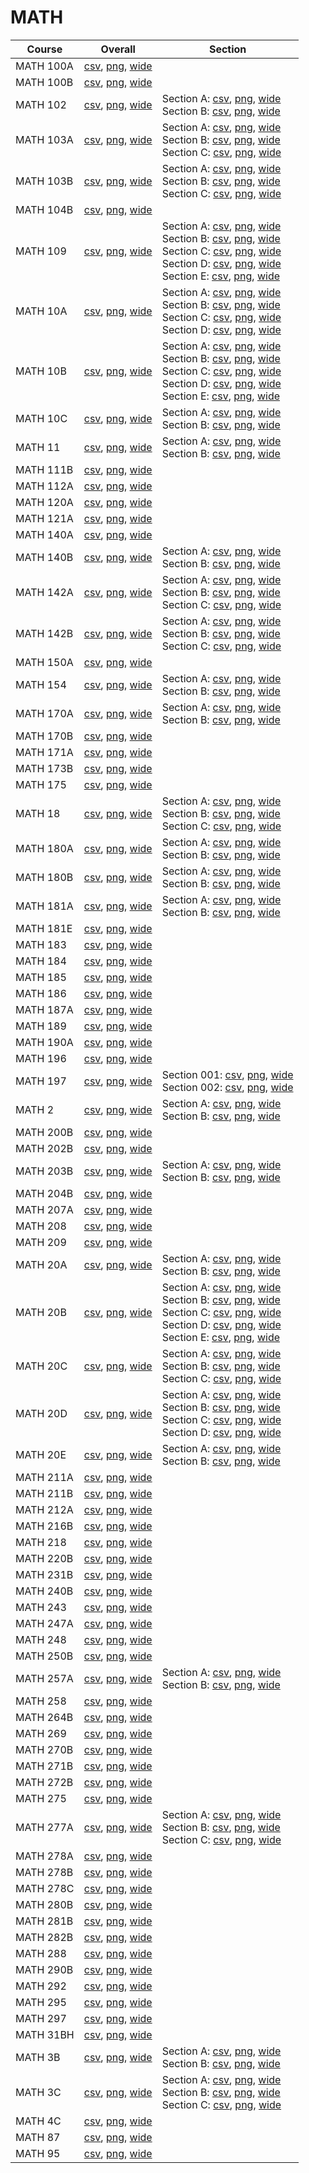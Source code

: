 # MATH

| Course | Overall | Section |
| ------ | ------- | ------- |
| MATH 100A | [csv](https://github.com/UCSD-Historical-Enrollment-Data/2025Winter/blob/main/overall/MATH%20100A.csv), [png](https://raw.githubusercontent.com/UCSD-Historical-Enrollment-Data/2025Winter/main/plot_overall/MATH%20100A.png), [wide](https://raw.githubusercontent.com/UCSD-Historical-Enrollment-Data/2025Winter/main/plot_overall_wide/MATH%20100A.png) |  |
| MATH 100B | [csv](https://github.com/UCSD-Historical-Enrollment-Data/2025Winter/blob/main/overall/MATH%20100B.csv), [png](https://raw.githubusercontent.com/UCSD-Historical-Enrollment-Data/2025Winter/main/plot_overall/MATH%20100B.png), [wide](https://raw.githubusercontent.com/UCSD-Historical-Enrollment-Data/2025Winter/main/plot_overall_wide/MATH%20100B.png) |  |
| MATH 102 | [csv](https://github.com/UCSD-Historical-Enrollment-Data/2025Winter/blob/main/overall/MATH%20102.csv), [png](https://raw.githubusercontent.com/UCSD-Historical-Enrollment-Data/2025Winter/main/plot_overall/MATH%20102.png), [wide](https://raw.githubusercontent.com/UCSD-Historical-Enrollment-Data/2025Winter/main/plot_overall_wide/MATH%20102.png) | Section A: [csv](https://github.com/UCSD-Historical-Enrollment-Data/2025Winter/blob/main/section/MATH%20102_A.csv), [png](https://raw.githubusercontent.com/UCSD-Historical-Enrollment-Data/2025Winter/main/plot_section/MATH%20102_A.png), [wide](https://raw.githubusercontent.com/UCSD-Historical-Enrollment-Data/2025Winter/main/plot_section_wide/MATH%20102_A.png)<br>Section B: [csv](https://github.com/UCSD-Historical-Enrollment-Data/2025Winter/blob/main/section/MATH%20102_B.csv), [png](https://raw.githubusercontent.com/UCSD-Historical-Enrollment-Data/2025Winter/main/plot_section/MATH%20102_B.png), [wide](https://raw.githubusercontent.com/UCSD-Historical-Enrollment-Data/2025Winter/main/plot_section_wide/MATH%20102_B.png) |
| MATH 103A | [csv](https://github.com/UCSD-Historical-Enrollment-Data/2025Winter/blob/main/overall/MATH%20103A.csv), [png](https://raw.githubusercontent.com/UCSD-Historical-Enrollment-Data/2025Winter/main/plot_overall/MATH%20103A.png), [wide](https://raw.githubusercontent.com/UCSD-Historical-Enrollment-Data/2025Winter/main/plot_overall_wide/MATH%20103A.png) | Section A: [csv](https://github.com/UCSD-Historical-Enrollment-Data/2025Winter/blob/main/section/MATH%20103A_A.csv), [png](https://raw.githubusercontent.com/UCSD-Historical-Enrollment-Data/2025Winter/main/plot_section/MATH%20103A_A.png), [wide](https://raw.githubusercontent.com/UCSD-Historical-Enrollment-Data/2025Winter/main/plot_section_wide/MATH%20103A_A.png)<br>Section B: [csv](https://github.com/UCSD-Historical-Enrollment-Data/2025Winter/blob/main/section/MATH%20103A_B.csv), [png](https://raw.githubusercontent.com/UCSD-Historical-Enrollment-Data/2025Winter/main/plot_section/MATH%20103A_B.png), [wide](https://raw.githubusercontent.com/UCSD-Historical-Enrollment-Data/2025Winter/main/plot_section_wide/MATH%20103A_B.png)<br>Section C: [csv](https://github.com/UCSD-Historical-Enrollment-Data/2025Winter/blob/main/section/MATH%20103A_C.csv), [png](https://raw.githubusercontent.com/UCSD-Historical-Enrollment-Data/2025Winter/main/plot_section/MATH%20103A_C.png), [wide](https://raw.githubusercontent.com/UCSD-Historical-Enrollment-Data/2025Winter/main/plot_section_wide/MATH%20103A_C.png) |
| MATH 103B | [csv](https://github.com/UCSD-Historical-Enrollment-Data/2025Winter/blob/main/overall/MATH%20103B.csv), [png](https://raw.githubusercontent.com/UCSD-Historical-Enrollment-Data/2025Winter/main/plot_overall/MATH%20103B.png), [wide](https://raw.githubusercontent.com/UCSD-Historical-Enrollment-Data/2025Winter/main/plot_overall_wide/MATH%20103B.png) | Section A: [csv](https://github.com/UCSD-Historical-Enrollment-Data/2025Winter/blob/main/section/MATH%20103B_A.csv), [png](https://raw.githubusercontent.com/UCSD-Historical-Enrollment-Data/2025Winter/main/plot_section/MATH%20103B_A.png), [wide](https://raw.githubusercontent.com/UCSD-Historical-Enrollment-Data/2025Winter/main/plot_section_wide/MATH%20103B_A.png)<br>Section B: [csv](https://github.com/UCSD-Historical-Enrollment-Data/2025Winter/blob/main/section/MATH%20103B_B.csv), [png](https://raw.githubusercontent.com/UCSD-Historical-Enrollment-Data/2025Winter/main/plot_section/MATH%20103B_B.png), [wide](https://raw.githubusercontent.com/UCSD-Historical-Enrollment-Data/2025Winter/main/plot_section_wide/MATH%20103B_B.png)<br>Section C: [csv](https://github.com/UCSD-Historical-Enrollment-Data/2025Winter/blob/main/section/MATH%20103B_C.csv), [png](https://raw.githubusercontent.com/UCSD-Historical-Enrollment-Data/2025Winter/main/plot_section/MATH%20103B_C.png), [wide](https://raw.githubusercontent.com/UCSD-Historical-Enrollment-Data/2025Winter/main/plot_section_wide/MATH%20103B_C.png) |
| MATH 104B | [csv](https://github.com/UCSD-Historical-Enrollment-Data/2025Winter/blob/main/overall/MATH%20104B.csv), [png](https://raw.githubusercontent.com/UCSD-Historical-Enrollment-Data/2025Winter/main/plot_overall/MATH%20104B.png), [wide](https://raw.githubusercontent.com/UCSD-Historical-Enrollment-Data/2025Winter/main/plot_overall_wide/MATH%20104B.png) |  |
| MATH 109 | [csv](https://github.com/UCSD-Historical-Enrollment-Data/2025Winter/blob/main/overall/MATH%20109.csv), [png](https://raw.githubusercontent.com/UCSD-Historical-Enrollment-Data/2025Winter/main/plot_overall/MATH%20109.png), [wide](https://raw.githubusercontent.com/UCSD-Historical-Enrollment-Data/2025Winter/main/plot_overall_wide/MATH%20109.png) | Section A: [csv](https://github.com/UCSD-Historical-Enrollment-Data/2025Winter/blob/main/section/MATH%20109_A.csv), [png](https://raw.githubusercontent.com/UCSD-Historical-Enrollment-Data/2025Winter/main/plot_section/MATH%20109_A.png), [wide](https://raw.githubusercontent.com/UCSD-Historical-Enrollment-Data/2025Winter/main/plot_section_wide/MATH%20109_A.png)<br>Section B: [csv](https://github.com/UCSD-Historical-Enrollment-Data/2025Winter/blob/main/section/MATH%20109_B.csv), [png](https://raw.githubusercontent.com/UCSD-Historical-Enrollment-Data/2025Winter/main/plot_section/MATH%20109_B.png), [wide](https://raw.githubusercontent.com/UCSD-Historical-Enrollment-Data/2025Winter/main/plot_section_wide/MATH%20109_B.png)<br>Section C: [csv](https://github.com/UCSD-Historical-Enrollment-Data/2025Winter/blob/main/section/MATH%20109_C.csv), [png](https://raw.githubusercontent.com/UCSD-Historical-Enrollment-Data/2025Winter/main/plot_section/MATH%20109_C.png), [wide](https://raw.githubusercontent.com/UCSD-Historical-Enrollment-Data/2025Winter/main/plot_section_wide/MATH%20109_C.png)<br>Section D: [csv](https://github.com/UCSD-Historical-Enrollment-Data/2025Winter/blob/main/section/MATH%20109_D.csv), [png](https://raw.githubusercontent.com/UCSD-Historical-Enrollment-Data/2025Winter/main/plot_section/MATH%20109_D.png), [wide](https://raw.githubusercontent.com/UCSD-Historical-Enrollment-Data/2025Winter/main/plot_section_wide/MATH%20109_D.png)<br>Section E: [csv](https://github.com/UCSD-Historical-Enrollment-Data/2025Winter/blob/main/section/MATH%20109_E.csv), [png](https://raw.githubusercontent.com/UCSD-Historical-Enrollment-Data/2025Winter/main/plot_section/MATH%20109_E.png), [wide](https://raw.githubusercontent.com/UCSD-Historical-Enrollment-Data/2025Winter/main/plot_section_wide/MATH%20109_E.png) |
| MATH 10A | [csv](https://github.com/UCSD-Historical-Enrollment-Data/2025Winter/blob/main/overall/MATH%2010A.csv), [png](https://raw.githubusercontent.com/UCSD-Historical-Enrollment-Data/2025Winter/main/plot_overall/MATH%2010A.png), [wide](https://raw.githubusercontent.com/UCSD-Historical-Enrollment-Data/2025Winter/main/plot_overall_wide/MATH%2010A.png) | Section A: [csv](https://github.com/UCSD-Historical-Enrollment-Data/2025Winter/blob/main/section/MATH%2010A_A.csv), [png](https://raw.githubusercontent.com/UCSD-Historical-Enrollment-Data/2025Winter/main/plot_section/MATH%2010A_A.png), [wide](https://raw.githubusercontent.com/UCSD-Historical-Enrollment-Data/2025Winter/main/plot_section_wide/MATH%2010A_A.png)<br>Section B: [csv](https://github.com/UCSD-Historical-Enrollment-Data/2025Winter/blob/main/section/MATH%2010A_B.csv), [png](https://raw.githubusercontent.com/UCSD-Historical-Enrollment-Data/2025Winter/main/plot_section/MATH%2010A_B.png), [wide](https://raw.githubusercontent.com/UCSD-Historical-Enrollment-Data/2025Winter/main/plot_section_wide/MATH%2010A_B.png)<br>Section C: [csv](https://github.com/UCSD-Historical-Enrollment-Data/2025Winter/blob/main/section/MATH%2010A_C.csv), [png](https://raw.githubusercontent.com/UCSD-Historical-Enrollment-Data/2025Winter/main/plot_section/MATH%2010A_C.png), [wide](https://raw.githubusercontent.com/UCSD-Historical-Enrollment-Data/2025Winter/main/plot_section_wide/MATH%2010A_C.png)<br>Section D: [csv](https://github.com/UCSD-Historical-Enrollment-Data/2025Winter/blob/main/section/MATH%2010A_D.csv), [png](https://raw.githubusercontent.com/UCSD-Historical-Enrollment-Data/2025Winter/main/plot_section/MATH%2010A_D.png), [wide](https://raw.githubusercontent.com/UCSD-Historical-Enrollment-Data/2025Winter/main/plot_section_wide/MATH%2010A_D.png) |
| MATH 10B | [csv](https://github.com/UCSD-Historical-Enrollment-Data/2025Winter/blob/main/overall/MATH%2010B.csv), [png](https://raw.githubusercontent.com/UCSD-Historical-Enrollment-Data/2025Winter/main/plot_overall/MATH%2010B.png), [wide](https://raw.githubusercontent.com/UCSD-Historical-Enrollment-Data/2025Winter/main/plot_overall_wide/MATH%2010B.png) | Section A: [csv](https://github.com/UCSD-Historical-Enrollment-Data/2025Winter/blob/main/section/MATH%2010B_A.csv), [png](https://raw.githubusercontent.com/UCSD-Historical-Enrollment-Data/2025Winter/main/plot_section/MATH%2010B_A.png), [wide](https://raw.githubusercontent.com/UCSD-Historical-Enrollment-Data/2025Winter/main/plot_section_wide/MATH%2010B_A.png)<br>Section B: [csv](https://github.com/UCSD-Historical-Enrollment-Data/2025Winter/blob/main/section/MATH%2010B_B.csv), [png](https://raw.githubusercontent.com/UCSD-Historical-Enrollment-Data/2025Winter/main/plot_section/MATH%2010B_B.png), [wide](https://raw.githubusercontent.com/UCSD-Historical-Enrollment-Data/2025Winter/main/plot_section_wide/MATH%2010B_B.png)<br>Section C: [csv](https://github.com/UCSD-Historical-Enrollment-Data/2025Winter/blob/main/section/MATH%2010B_C.csv), [png](https://raw.githubusercontent.com/UCSD-Historical-Enrollment-Data/2025Winter/main/plot_section/MATH%2010B_C.png), [wide](https://raw.githubusercontent.com/UCSD-Historical-Enrollment-Data/2025Winter/main/plot_section_wide/MATH%2010B_C.png)<br>Section D: [csv](https://github.com/UCSD-Historical-Enrollment-Data/2025Winter/blob/main/section/MATH%2010B_D.csv), [png](https://raw.githubusercontent.com/UCSD-Historical-Enrollment-Data/2025Winter/main/plot_section/MATH%2010B_D.png), [wide](https://raw.githubusercontent.com/UCSD-Historical-Enrollment-Data/2025Winter/main/plot_section_wide/MATH%2010B_D.png)<br>Section E: [csv](https://github.com/UCSD-Historical-Enrollment-Data/2025Winter/blob/main/section/MATH%2010B_E.csv), [png](https://raw.githubusercontent.com/UCSD-Historical-Enrollment-Data/2025Winter/main/plot_section/MATH%2010B_E.png), [wide](https://raw.githubusercontent.com/UCSD-Historical-Enrollment-Data/2025Winter/main/plot_section_wide/MATH%2010B_E.png) |
| MATH 10C | [csv](https://github.com/UCSD-Historical-Enrollment-Data/2025Winter/blob/main/overall/MATH%2010C.csv), [png](https://raw.githubusercontent.com/UCSD-Historical-Enrollment-Data/2025Winter/main/plot_overall/MATH%2010C.png), [wide](https://raw.githubusercontent.com/UCSD-Historical-Enrollment-Data/2025Winter/main/plot_overall_wide/MATH%2010C.png) | Section A: [csv](https://github.com/UCSD-Historical-Enrollment-Data/2025Winter/blob/main/section/MATH%2010C_A.csv), [png](https://raw.githubusercontent.com/UCSD-Historical-Enrollment-Data/2025Winter/main/plot_section/MATH%2010C_A.png), [wide](https://raw.githubusercontent.com/UCSD-Historical-Enrollment-Data/2025Winter/main/plot_section_wide/MATH%2010C_A.png)<br>Section B: [csv](https://github.com/UCSD-Historical-Enrollment-Data/2025Winter/blob/main/section/MATH%2010C_B.csv), [png](https://raw.githubusercontent.com/UCSD-Historical-Enrollment-Data/2025Winter/main/plot_section/MATH%2010C_B.png), [wide](https://raw.githubusercontent.com/UCSD-Historical-Enrollment-Data/2025Winter/main/plot_section_wide/MATH%2010C_B.png) |
| MATH 11 | [csv](https://github.com/UCSD-Historical-Enrollment-Data/2025Winter/blob/main/overall/MATH%2011.csv), [png](https://raw.githubusercontent.com/UCSD-Historical-Enrollment-Data/2025Winter/main/plot_overall/MATH%2011.png), [wide](https://raw.githubusercontent.com/UCSD-Historical-Enrollment-Data/2025Winter/main/plot_overall_wide/MATH%2011.png) | Section A: [csv](https://github.com/UCSD-Historical-Enrollment-Data/2025Winter/blob/main/section/MATH%2011_A.csv), [png](https://raw.githubusercontent.com/UCSD-Historical-Enrollment-Data/2025Winter/main/plot_section/MATH%2011_A.png), [wide](https://raw.githubusercontent.com/UCSD-Historical-Enrollment-Data/2025Winter/main/plot_section_wide/MATH%2011_A.png)<br>Section B: [csv](https://github.com/UCSD-Historical-Enrollment-Data/2025Winter/blob/main/section/MATH%2011_B.csv), [png](https://raw.githubusercontent.com/UCSD-Historical-Enrollment-Data/2025Winter/main/plot_section/MATH%2011_B.png), [wide](https://raw.githubusercontent.com/UCSD-Historical-Enrollment-Data/2025Winter/main/plot_section_wide/MATH%2011_B.png) |
| MATH 111B | [csv](https://github.com/UCSD-Historical-Enrollment-Data/2025Winter/blob/main/overall/MATH%20111B.csv), [png](https://raw.githubusercontent.com/UCSD-Historical-Enrollment-Data/2025Winter/main/plot_overall/MATH%20111B.png), [wide](https://raw.githubusercontent.com/UCSD-Historical-Enrollment-Data/2025Winter/main/plot_overall_wide/MATH%20111B.png) |  |
| MATH 112A | [csv](https://github.com/UCSD-Historical-Enrollment-Data/2025Winter/blob/main/overall/MATH%20112A.csv), [png](https://raw.githubusercontent.com/UCSD-Historical-Enrollment-Data/2025Winter/main/plot_overall/MATH%20112A.png), [wide](https://raw.githubusercontent.com/UCSD-Historical-Enrollment-Data/2025Winter/main/plot_overall_wide/MATH%20112A.png) |  |
| MATH 120A | [csv](https://github.com/UCSD-Historical-Enrollment-Data/2025Winter/blob/main/overall/MATH%20120A.csv), [png](https://raw.githubusercontent.com/UCSD-Historical-Enrollment-Data/2025Winter/main/plot_overall/MATH%20120A.png), [wide](https://raw.githubusercontent.com/UCSD-Historical-Enrollment-Data/2025Winter/main/plot_overall_wide/MATH%20120A.png) |  |
| MATH 121A | [csv](https://github.com/UCSD-Historical-Enrollment-Data/2025Winter/blob/main/overall/MATH%20121A.csv), [png](https://raw.githubusercontent.com/UCSD-Historical-Enrollment-Data/2025Winter/main/plot_overall/MATH%20121A.png), [wide](https://raw.githubusercontent.com/UCSD-Historical-Enrollment-Data/2025Winter/main/plot_overall_wide/MATH%20121A.png) |  |
| MATH 140A | [csv](https://github.com/UCSD-Historical-Enrollment-Data/2025Winter/blob/main/overall/MATH%20140A.csv), [png](https://raw.githubusercontent.com/UCSD-Historical-Enrollment-Data/2025Winter/main/plot_overall/MATH%20140A.png), [wide](https://raw.githubusercontent.com/UCSD-Historical-Enrollment-Data/2025Winter/main/plot_overall_wide/MATH%20140A.png) |  |
| MATH 140B | [csv](https://github.com/UCSD-Historical-Enrollment-Data/2025Winter/blob/main/overall/MATH%20140B.csv), [png](https://raw.githubusercontent.com/UCSD-Historical-Enrollment-Data/2025Winter/main/plot_overall/MATH%20140B.png), [wide](https://raw.githubusercontent.com/UCSD-Historical-Enrollment-Data/2025Winter/main/plot_overall_wide/MATH%20140B.png) | Section A: [csv](https://github.com/UCSD-Historical-Enrollment-Data/2025Winter/blob/main/section/MATH%20140B_A.csv), [png](https://raw.githubusercontent.com/UCSD-Historical-Enrollment-Data/2025Winter/main/plot_section/MATH%20140B_A.png), [wide](https://raw.githubusercontent.com/UCSD-Historical-Enrollment-Data/2025Winter/main/plot_section_wide/MATH%20140B_A.png)<br>Section B: [csv](https://github.com/UCSD-Historical-Enrollment-Data/2025Winter/blob/main/section/MATH%20140B_B.csv), [png](https://raw.githubusercontent.com/UCSD-Historical-Enrollment-Data/2025Winter/main/plot_section/MATH%20140B_B.png), [wide](https://raw.githubusercontent.com/UCSD-Historical-Enrollment-Data/2025Winter/main/plot_section_wide/MATH%20140B_B.png) |
| MATH 142A | [csv](https://github.com/UCSD-Historical-Enrollment-Data/2025Winter/blob/main/overall/MATH%20142A.csv), [png](https://raw.githubusercontent.com/UCSD-Historical-Enrollment-Data/2025Winter/main/plot_overall/MATH%20142A.png), [wide](https://raw.githubusercontent.com/UCSD-Historical-Enrollment-Data/2025Winter/main/plot_overall_wide/MATH%20142A.png) | Section A: [csv](https://github.com/UCSD-Historical-Enrollment-Data/2025Winter/blob/main/section/MATH%20142A_A.csv), [png](https://raw.githubusercontent.com/UCSD-Historical-Enrollment-Data/2025Winter/main/plot_section/MATH%20142A_A.png), [wide](https://raw.githubusercontent.com/UCSD-Historical-Enrollment-Data/2025Winter/main/plot_section_wide/MATH%20142A_A.png)<br>Section B: [csv](https://github.com/UCSD-Historical-Enrollment-Data/2025Winter/blob/main/section/MATH%20142A_B.csv), [png](https://raw.githubusercontent.com/UCSD-Historical-Enrollment-Data/2025Winter/main/plot_section/MATH%20142A_B.png), [wide](https://raw.githubusercontent.com/UCSD-Historical-Enrollment-Data/2025Winter/main/plot_section_wide/MATH%20142A_B.png)<br>Section C: [csv](https://github.com/UCSD-Historical-Enrollment-Data/2025Winter/blob/main/section/MATH%20142A_C.csv), [png](https://raw.githubusercontent.com/UCSD-Historical-Enrollment-Data/2025Winter/main/plot_section/MATH%20142A_C.png), [wide](https://raw.githubusercontent.com/UCSD-Historical-Enrollment-Data/2025Winter/main/plot_section_wide/MATH%20142A_C.png) |
| MATH 142B | [csv](https://github.com/UCSD-Historical-Enrollment-Data/2025Winter/blob/main/overall/MATH%20142B.csv), [png](https://raw.githubusercontent.com/UCSD-Historical-Enrollment-Data/2025Winter/main/plot_overall/MATH%20142B.png), [wide](https://raw.githubusercontent.com/UCSD-Historical-Enrollment-Data/2025Winter/main/plot_overall_wide/MATH%20142B.png) | Section A: [csv](https://github.com/UCSD-Historical-Enrollment-Data/2025Winter/blob/main/section/MATH%20142B_A.csv), [png](https://raw.githubusercontent.com/UCSD-Historical-Enrollment-Data/2025Winter/main/plot_section/MATH%20142B_A.png), [wide](https://raw.githubusercontent.com/UCSD-Historical-Enrollment-Data/2025Winter/main/plot_section_wide/MATH%20142B_A.png)<br>Section B: [csv](https://github.com/UCSD-Historical-Enrollment-Data/2025Winter/blob/main/section/MATH%20142B_B.csv), [png](https://raw.githubusercontent.com/UCSD-Historical-Enrollment-Data/2025Winter/main/plot_section/MATH%20142B_B.png), [wide](https://raw.githubusercontent.com/UCSD-Historical-Enrollment-Data/2025Winter/main/plot_section_wide/MATH%20142B_B.png)<br>Section C: [csv](https://github.com/UCSD-Historical-Enrollment-Data/2025Winter/blob/main/section/MATH%20142B_C.csv), [png](https://raw.githubusercontent.com/UCSD-Historical-Enrollment-Data/2025Winter/main/plot_section/MATH%20142B_C.png), [wide](https://raw.githubusercontent.com/UCSD-Historical-Enrollment-Data/2025Winter/main/plot_section_wide/MATH%20142B_C.png) |
| MATH 150A | [csv](https://github.com/UCSD-Historical-Enrollment-Data/2025Winter/blob/main/overall/MATH%20150A.csv), [png](https://raw.githubusercontent.com/UCSD-Historical-Enrollment-Data/2025Winter/main/plot_overall/MATH%20150A.png), [wide](https://raw.githubusercontent.com/UCSD-Historical-Enrollment-Data/2025Winter/main/plot_overall_wide/MATH%20150A.png) |  |
| MATH 154 | [csv](https://github.com/UCSD-Historical-Enrollment-Data/2025Winter/blob/main/overall/MATH%20154.csv), [png](https://raw.githubusercontent.com/UCSD-Historical-Enrollment-Data/2025Winter/main/plot_overall/MATH%20154.png), [wide](https://raw.githubusercontent.com/UCSD-Historical-Enrollment-Data/2025Winter/main/plot_overall_wide/MATH%20154.png) | Section A: [csv](https://github.com/UCSD-Historical-Enrollment-Data/2025Winter/blob/main/section/MATH%20154_A.csv), [png](https://raw.githubusercontent.com/UCSD-Historical-Enrollment-Data/2025Winter/main/plot_section/MATH%20154_A.png), [wide](https://raw.githubusercontent.com/UCSD-Historical-Enrollment-Data/2025Winter/main/plot_section_wide/MATH%20154_A.png)<br>Section B: [csv](https://github.com/UCSD-Historical-Enrollment-Data/2025Winter/blob/main/section/MATH%20154_B.csv), [png](https://raw.githubusercontent.com/UCSD-Historical-Enrollment-Data/2025Winter/main/plot_section/MATH%20154_B.png), [wide](https://raw.githubusercontent.com/UCSD-Historical-Enrollment-Data/2025Winter/main/plot_section_wide/MATH%20154_B.png) |
| MATH 170A | [csv](https://github.com/UCSD-Historical-Enrollment-Data/2025Winter/blob/main/overall/MATH%20170A.csv), [png](https://raw.githubusercontent.com/UCSD-Historical-Enrollment-Data/2025Winter/main/plot_overall/MATH%20170A.png), [wide](https://raw.githubusercontent.com/UCSD-Historical-Enrollment-Data/2025Winter/main/plot_overall_wide/MATH%20170A.png) | Section A: [csv](https://github.com/UCSD-Historical-Enrollment-Data/2025Winter/blob/main/section/MATH%20170A_A.csv), [png](https://raw.githubusercontent.com/UCSD-Historical-Enrollment-Data/2025Winter/main/plot_section/MATH%20170A_A.png), [wide](https://raw.githubusercontent.com/UCSD-Historical-Enrollment-Data/2025Winter/main/plot_section_wide/MATH%20170A_A.png)<br>Section B: [csv](https://github.com/UCSD-Historical-Enrollment-Data/2025Winter/blob/main/section/MATH%20170A_B.csv), [png](https://raw.githubusercontent.com/UCSD-Historical-Enrollment-Data/2025Winter/main/plot_section/MATH%20170A_B.png), [wide](https://raw.githubusercontent.com/UCSD-Historical-Enrollment-Data/2025Winter/main/plot_section_wide/MATH%20170A_B.png) |
| MATH 170B | [csv](https://github.com/UCSD-Historical-Enrollment-Data/2025Winter/blob/main/overall/MATH%20170B.csv), [png](https://raw.githubusercontent.com/UCSD-Historical-Enrollment-Data/2025Winter/main/plot_overall/MATH%20170B.png), [wide](https://raw.githubusercontent.com/UCSD-Historical-Enrollment-Data/2025Winter/main/plot_overall_wide/MATH%20170B.png) |  |
| MATH 171A | [csv](https://github.com/UCSD-Historical-Enrollment-Data/2025Winter/blob/main/overall/MATH%20171A.csv), [png](https://raw.githubusercontent.com/UCSD-Historical-Enrollment-Data/2025Winter/main/plot_overall/MATH%20171A.png), [wide](https://raw.githubusercontent.com/UCSD-Historical-Enrollment-Data/2025Winter/main/plot_overall_wide/MATH%20171A.png) |  |
| MATH 173B | [csv](https://github.com/UCSD-Historical-Enrollment-Data/2025Winter/blob/main/overall/MATH%20173B.csv), [png](https://raw.githubusercontent.com/UCSD-Historical-Enrollment-Data/2025Winter/main/plot_overall/MATH%20173B.png), [wide](https://raw.githubusercontent.com/UCSD-Historical-Enrollment-Data/2025Winter/main/plot_overall_wide/MATH%20173B.png) |  |
| MATH 175 | [csv](https://github.com/UCSD-Historical-Enrollment-Data/2025Winter/blob/main/overall/MATH%20175.csv), [png](https://raw.githubusercontent.com/UCSD-Historical-Enrollment-Data/2025Winter/main/plot_overall/MATH%20175.png), [wide](https://raw.githubusercontent.com/UCSD-Historical-Enrollment-Data/2025Winter/main/plot_overall_wide/MATH%20175.png) |  |
| MATH 18 | [csv](https://github.com/UCSD-Historical-Enrollment-Data/2025Winter/blob/main/overall/MATH%2018.csv), [png](https://raw.githubusercontent.com/UCSD-Historical-Enrollment-Data/2025Winter/main/plot_overall/MATH%2018.png), [wide](https://raw.githubusercontent.com/UCSD-Historical-Enrollment-Data/2025Winter/main/plot_overall_wide/MATH%2018.png) | Section A: [csv](https://github.com/UCSD-Historical-Enrollment-Data/2025Winter/blob/main/section/MATH%2018_A.csv), [png](https://raw.githubusercontent.com/UCSD-Historical-Enrollment-Data/2025Winter/main/plot_section/MATH%2018_A.png), [wide](https://raw.githubusercontent.com/UCSD-Historical-Enrollment-Data/2025Winter/main/plot_section_wide/MATH%2018_A.png)<br>Section B: [csv](https://github.com/UCSD-Historical-Enrollment-Data/2025Winter/blob/main/section/MATH%2018_B.csv), [png](https://raw.githubusercontent.com/UCSD-Historical-Enrollment-Data/2025Winter/main/plot_section/MATH%2018_B.png), [wide](https://raw.githubusercontent.com/UCSD-Historical-Enrollment-Data/2025Winter/main/plot_section_wide/MATH%2018_B.png)<br>Section C: [csv](https://github.com/UCSD-Historical-Enrollment-Data/2025Winter/blob/main/section/MATH%2018_C.csv), [png](https://raw.githubusercontent.com/UCSD-Historical-Enrollment-Data/2025Winter/main/plot_section/MATH%2018_C.png), [wide](https://raw.githubusercontent.com/UCSD-Historical-Enrollment-Data/2025Winter/main/plot_section_wide/MATH%2018_C.png) |
| MATH 180A | [csv](https://github.com/UCSD-Historical-Enrollment-Data/2025Winter/blob/main/overall/MATH%20180A.csv), [png](https://raw.githubusercontent.com/UCSD-Historical-Enrollment-Data/2025Winter/main/plot_overall/MATH%20180A.png), [wide](https://raw.githubusercontent.com/UCSD-Historical-Enrollment-Data/2025Winter/main/plot_overall_wide/MATH%20180A.png) | Section A: [csv](https://github.com/UCSD-Historical-Enrollment-Data/2025Winter/blob/main/section/MATH%20180A_A.csv), [png](https://raw.githubusercontent.com/UCSD-Historical-Enrollment-Data/2025Winter/main/plot_section/MATH%20180A_A.png), [wide](https://raw.githubusercontent.com/UCSD-Historical-Enrollment-Data/2025Winter/main/plot_section_wide/MATH%20180A_A.png)<br>Section B: [csv](https://github.com/UCSD-Historical-Enrollment-Data/2025Winter/blob/main/section/MATH%20180A_B.csv), [png](https://raw.githubusercontent.com/UCSD-Historical-Enrollment-Data/2025Winter/main/plot_section/MATH%20180A_B.png), [wide](https://raw.githubusercontent.com/UCSD-Historical-Enrollment-Data/2025Winter/main/plot_section_wide/MATH%20180A_B.png) |
| MATH 180B | [csv](https://github.com/UCSD-Historical-Enrollment-Data/2025Winter/blob/main/overall/MATH%20180B.csv), [png](https://raw.githubusercontent.com/UCSD-Historical-Enrollment-Data/2025Winter/main/plot_overall/MATH%20180B.png), [wide](https://raw.githubusercontent.com/UCSD-Historical-Enrollment-Data/2025Winter/main/plot_overall_wide/MATH%20180B.png) | Section A: [csv](https://github.com/UCSD-Historical-Enrollment-Data/2025Winter/blob/main/section/MATH%20180B_A.csv), [png](https://raw.githubusercontent.com/UCSD-Historical-Enrollment-Data/2025Winter/main/plot_section/MATH%20180B_A.png), [wide](https://raw.githubusercontent.com/UCSD-Historical-Enrollment-Data/2025Winter/main/plot_section_wide/MATH%20180B_A.png)<br>Section B: [csv](https://github.com/UCSD-Historical-Enrollment-Data/2025Winter/blob/main/section/MATH%20180B_B.csv), [png](https://raw.githubusercontent.com/UCSD-Historical-Enrollment-Data/2025Winter/main/plot_section/MATH%20180B_B.png), [wide](https://raw.githubusercontent.com/UCSD-Historical-Enrollment-Data/2025Winter/main/plot_section_wide/MATH%20180B_B.png) |
| MATH 181A | [csv](https://github.com/UCSD-Historical-Enrollment-Data/2025Winter/blob/main/overall/MATH%20181A.csv), [png](https://raw.githubusercontent.com/UCSD-Historical-Enrollment-Data/2025Winter/main/plot_overall/MATH%20181A.png), [wide](https://raw.githubusercontent.com/UCSD-Historical-Enrollment-Data/2025Winter/main/plot_overall_wide/MATH%20181A.png) | Section A: [csv](https://github.com/UCSD-Historical-Enrollment-Data/2025Winter/blob/main/section/MATH%20181A_A.csv), [png](https://raw.githubusercontent.com/UCSD-Historical-Enrollment-Data/2025Winter/main/plot_section/MATH%20181A_A.png), [wide](https://raw.githubusercontent.com/UCSD-Historical-Enrollment-Data/2025Winter/main/plot_section_wide/MATH%20181A_A.png)<br>Section B: [csv](https://github.com/UCSD-Historical-Enrollment-Data/2025Winter/blob/main/section/MATH%20181A_B.csv), [png](https://raw.githubusercontent.com/UCSD-Historical-Enrollment-Data/2025Winter/main/plot_section/MATH%20181A_B.png), [wide](https://raw.githubusercontent.com/UCSD-Historical-Enrollment-Data/2025Winter/main/plot_section_wide/MATH%20181A_B.png) |
| MATH 181E | [csv](https://github.com/UCSD-Historical-Enrollment-Data/2025Winter/blob/main/overall/MATH%20181E.csv), [png](https://raw.githubusercontent.com/UCSD-Historical-Enrollment-Data/2025Winter/main/plot_overall/MATH%20181E.png), [wide](https://raw.githubusercontent.com/UCSD-Historical-Enrollment-Data/2025Winter/main/plot_overall_wide/MATH%20181E.png) |  |
| MATH 183 | [csv](https://github.com/UCSD-Historical-Enrollment-Data/2025Winter/blob/main/overall/MATH%20183.csv), [png](https://raw.githubusercontent.com/UCSD-Historical-Enrollment-Data/2025Winter/main/plot_overall/MATH%20183.png), [wide](https://raw.githubusercontent.com/UCSD-Historical-Enrollment-Data/2025Winter/main/plot_overall_wide/MATH%20183.png) |  |
| MATH 184 | [csv](https://github.com/UCSD-Historical-Enrollment-Data/2025Winter/blob/main/overall/MATH%20184.csv), [png](https://raw.githubusercontent.com/UCSD-Historical-Enrollment-Data/2025Winter/main/plot_overall/MATH%20184.png), [wide](https://raw.githubusercontent.com/UCSD-Historical-Enrollment-Data/2025Winter/main/plot_overall_wide/MATH%20184.png) |  |
| MATH 185 | [csv](https://github.com/UCSD-Historical-Enrollment-Data/2025Winter/blob/main/overall/MATH%20185.csv), [png](https://raw.githubusercontent.com/UCSD-Historical-Enrollment-Data/2025Winter/main/plot_overall/MATH%20185.png), [wide](https://raw.githubusercontent.com/UCSD-Historical-Enrollment-Data/2025Winter/main/plot_overall_wide/MATH%20185.png) |  |
| MATH 186 | [csv](https://github.com/UCSD-Historical-Enrollment-Data/2025Winter/blob/main/overall/MATH%20186.csv), [png](https://raw.githubusercontent.com/UCSD-Historical-Enrollment-Data/2025Winter/main/plot_overall/MATH%20186.png), [wide](https://raw.githubusercontent.com/UCSD-Historical-Enrollment-Data/2025Winter/main/plot_overall_wide/MATH%20186.png) |  |
| MATH 187A | [csv](https://github.com/UCSD-Historical-Enrollment-Data/2025Winter/blob/main/overall/MATH%20187A.csv), [png](https://raw.githubusercontent.com/UCSD-Historical-Enrollment-Data/2025Winter/main/plot_overall/MATH%20187A.png), [wide](https://raw.githubusercontent.com/UCSD-Historical-Enrollment-Data/2025Winter/main/plot_overall_wide/MATH%20187A.png) |  |
| MATH 189 | [csv](https://github.com/UCSD-Historical-Enrollment-Data/2025Winter/blob/main/overall/MATH%20189.csv), [png](https://raw.githubusercontent.com/UCSD-Historical-Enrollment-Data/2025Winter/main/plot_overall/MATH%20189.png), [wide](https://raw.githubusercontent.com/UCSD-Historical-Enrollment-Data/2025Winter/main/plot_overall_wide/MATH%20189.png) |  |
| MATH 190A | [csv](https://github.com/UCSD-Historical-Enrollment-Data/2025Winter/blob/main/overall/MATH%20190A.csv), [png](https://raw.githubusercontent.com/UCSD-Historical-Enrollment-Data/2025Winter/main/plot_overall/MATH%20190A.png), [wide](https://raw.githubusercontent.com/UCSD-Historical-Enrollment-Data/2025Winter/main/plot_overall_wide/MATH%20190A.png) |  |
| MATH 196 | [csv](https://github.com/UCSD-Historical-Enrollment-Data/2025Winter/blob/main/overall/MATH%20196.csv), [png](https://raw.githubusercontent.com/UCSD-Historical-Enrollment-Data/2025Winter/main/plot_overall/MATH%20196.png), [wide](https://raw.githubusercontent.com/UCSD-Historical-Enrollment-Data/2025Winter/main/plot_overall_wide/MATH%20196.png) |  |
| MATH 197 | [csv](https://github.com/UCSD-Historical-Enrollment-Data/2025Winter/blob/main/overall/MATH%20197.csv), [png](https://raw.githubusercontent.com/UCSD-Historical-Enrollment-Data/2025Winter/main/plot_overall/MATH%20197.png), [wide](https://raw.githubusercontent.com/UCSD-Historical-Enrollment-Data/2025Winter/main/plot_overall_wide/MATH%20197.png) | Section 001: [csv](https://github.com/UCSD-Historical-Enrollment-Data/2025Winter/blob/main/section/MATH%20197_001.csv), [png](https://raw.githubusercontent.com/UCSD-Historical-Enrollment-Data/2025Winter/main/plot_section/MATH%20197_001.png), [wide](https://raw.githubusercontent.com/UCSD-Historical-Enrollment-Data/2025Winter/main/plot_section_wide/MATH%20197_001.png)<br>Section 002: [csv](https://github.com/UCSD-Historical-Enrollment-Data/2025Winter/blob/main/section/MATH%20197_002.csv), [png](https://raw.githubusercontent.com/UCSD-Historical-Enrollment-Data/2025Winter/main/plot_section/MATH%20197_002.png), [wide](https://raw.githubusercontent.com/UCSD-Historical-Enrollment-Data/2025Winter/main/plot_section_wide/MATH%20197_002.png) |
| MATH 2 | [csv](https://github.com/UCSD-Historical-Enrollment-Data/2025Winter/blob/main/overall/MATH%202.csv), [png](https://raw.githubusercontent.com/UCSD-Historical-Enrollment-Data/2025Winter/main/plot_overall/MATH%202.png), [wide](https://raw.githubusercontent.com/UCSD-Historical-Enrollment-Data/2025Winter/main/plot_overall_wide/MATH%202.png) | Section A: [csv](https://github.com/UCSD-Historical-Enrollment-Data/2025Winter/blob/main/section/MATH%202_A.csv), [png](https://raw.githubusercontent.com/UCSD-Historical-Enrollment-Data/2025Winter/main/plot_section/MATH%202_A.png), [wide](https://raw.githubusercontent.com/UCSD-Historical-Enrollment-Data/2025Winter/main/plot_section_wide/MATH%202_A.png)<br>Section B: [csv](https://github.com/UCSD-Historical-Enrollment-Data/2025Winter/blob/main/section/MATH%202_B.csv), [png](https://raw.githubusercontent.com/UCSD-Historical-Enrollment-Data/2025Winter/main/plot_section/MATH%202_B.png), [wide](https://raw.githubusercontent.com/UCSD-Historical-Enrollment-Data/2025Winter/main/plot_section_wide/MATH%202_B.png) |
| MATH 200B | [csv](https://github.com/UCSD-Historical-Enrollment-Data/2025Winter/blob/main/overall/MATH%20200B.csv), [png](https://raw.githubusercontent.com/UCSD-Historical-Enrollment-Data/2025Winter/main/plot_overall/MATH%20200B.png), [wide](https://raw.githubusercontent.com/UCSD-Historical-Enrollment-Data/2025Winter/main/plot_overall_wide/MATH%20200B.png) |  |
| MATH 202B | [csv](https://github.com/UCSD-Historical-Enrollment-Data/2025Winter/blob/main/overall/MATH%20202B.csv), [png](https://raw.githubusercontent.com/UCSD-Historical-Enrollment-Data/2025Winter/main/plot_overall/MATH%20202B.png), [wide](https://raw.githubusercontent.com/UCSD-Historical-Enrollment-Data/2025Winter/main/plot_overall_wide/MATH%20202B.png) |  |
| MATH 203B | [csv](https://github.com/UCSD-Historical-Enrollment-Data/2025Winter/blob/main/overall/MATH%20203B.csv), [png](https://raw.githubusercontent.com/UCSD-Historical-Enrollment-Data/2025Winter/main/plot_overall/MATH%20203B.png), [wide](https://raw.githubusercontent.com/UCSD-Historical-Enrollment-Data/2025Winter/main/plot_overall_wide/MATH%20203B.png) | Section A: [csv](https://github.com/UCSD-Historical-Enrollment-Data/2025Winter/blob/main/section/MATH%20203B_A.csv), [png](https://raw.githubusercontent.com/UCSD-Historical-Enrollment-Data/2025Winter/main/plot_section/MATH%20203B_A.png), [wide](https://raw.githubusercontent.com/UCSD-Historical-Enrollment-Data/2025Winter/main/plot_section_wide/MATH%20203B_A.png)<br>Section B: [csv](https://github.com/UCSD-Historical-Enrollment-Data/2025Winter/blob/main/section/MATH%20203B_B.csv), [png](https://raw.githubusercontent.com/UCSD-Historical-Enrollment-Data/2025Winter/main/plot_section/MATH%20203B_B.png), [wide](https://raw.githubusercontent.com/UCSD-Historical-Enrollment-Data/2025Winter/main/plot_section_wide/MATH%20203B_B.png) |
| MATH 204B | [csv](https://github.com/UCSD-Historical-Enrollment-Data/2025Winter/blob/main/overall/MATH%20204B.csv), [png](https://raw.githubusercontent.com/UCSD-Historical-Enrollment-Data/2025Winter/main/plot_overall/MATH%20204B.png), [wide](https://raw.githubusercontent.com/UCSD-Historical-Enrollment-Data/2025Winter/main/plot_overall_wide/MATH%20204B.png) |  |
| MATH 207A | [csv](https://github.com/UCSD-Historical-Enrollment-Data/2025Winter/blob/main/overall/MATH%20207A.csv), [png](https://raw.githubusercontent.com/UCSD-Historical-Enrollment-Data/2025Winter/main/plot_overall/MATH%20207A.png), [wide](https://raw.githubusercontent.com/UCSD-Historical-Enrollment-Data/2025Winter/main/plot_overall_wide/MATH%20207A.png) |  |
| MATH 208 | [csv](https://github.com/UCSD-Historical-Enrollment-Data/2025Winter/blob/main/overall/MATH%20208.csv), [png](https://raw.githubusercontent.com/UCSD-Historical-Enrollment-Data/2025Winter/main/plot_overall/MATH%20208.png), [wide](https://raw.githubusercontent.com/UCSD-Historical-Enrollment-Data/2025Winter/main/plot_overall_wide/MATH%20208.png) |  |
| MATH 209 | [csv](https://github.com/UCSD-Historical-Enrollment-Data/2025Winter/blob/main/overall/MATH%20209.csv), [png](https://raw.githubusercontent.com/UCSD-Historical-Enrollment-Data/2025Winter/main/plot_overall/MATH%20209.png), [wide](https://raw.githubusercontent.com/UCSD-Historical-Enrollment-Data/2025Winter/main/plot_overall_wide/MATH%20209.png) |  |
| MATH 20A | [csv](https://github.com/UCSD-Historical-Enrollment-Data/2025Winter/blob/main/overall/MATH%2020A.csv), [png](https://raw.githubusercontent.com/UCSD-Historical-Enrollment-Data/2025Winter/main/plot_overall/MATH%2020A.png), [wide](https://raw.githubusercontent.com/UCSD-Historical-Enrollment-Data/2025Winter/main/plot_overall_wide/MATH%2020A.png) | Section A: [csv](https://github.com/UCSD-Historical-Enrollment-Data/2025Winter/blob/main/section/MATH%2020A_A.csv), [png](https://raw.githubusercontent.com/UCSD-Historical-Enrollment-Data/2025Winter/main/plot_section/MATH%2020A_A.png), [wide](https://raw.githubusercontent.com/UCSD-Historical-Enrollment-Data/2025Winter/main/plot_section_wide/MATH%2020A_A.png)<br>Section B: [csv](https://github.com/UCSD-Historical-Enrollment-Data/2025Winter/blob/main/section/MATH%2020A_B.csv), [png](https://raw.githubusercontent.com/UCSD-Historical-Enrollment-Data/2025Winter/main/plot_section/MATH%2020A_B.png), [wide](https://raw.githubusercontent.com/UCSD-Historical-Enrollment-Data/2025Winter/main/plot_section_wide/MATH%2020A_B.png) |
| MATH 20B | [csv](https://github.com/UCSD-Historical-Enrollment-Data/2025Winter/blob/main/overall/MATH%2020B.csv), [png](https://raw.githubusercontent.com/UCSD-Historical-Enrollment-Data/2025Winter/main/plot_overall/MATH%2020B.png), [wide](https://raw.githubusercontent.com/UCSD-Historical-Enrollment-Data/2025Winter/main/plot_overall_wide/MATH%2020B.png) | Section A: [csv](https://github.com/UCSD-Historical-Enrollment-Data/2025Winter/blob/main/section/MATH%2020B_A.csv), [png](https://raw.githubusercontent.com/UCSD-Historical-Enrollment-Data/2025Winter/main/plot_section/MATH%2020B_A.png), [wide](https://raw.githubusercontent.com/UCSD-Historical-Enrollment-Data/2025Winter/main/plot_section_wide/MATH%2020B_A.png)<br>Section B: [csv](https://github.com/UCSD-Historical-Enrollment-Data/2025Winter/blob/main/section/MATH%2020B_B.csv), [png](https://raw.githubusercontent.com/UCSD-Historical-Enrollment-Data/2025Winter/main/plot_section/MATH%2020B_B.png), [wide](https://raw.githubusercontent.com/UCSD-Historical-Enrollment-Data/2025Winter/main/plot_section_wide/MATH%2020B_B.png)<br>Section C: [csv](https://github.com/UCSD-Historical-Enrollment-Data/2025Winter/blob/main/section/MATH%2020B_C.csv), [png](https://raw.githubusercontent.com/UCSD-Historical-Enrollment-Data/2025Winter/main/plot_section/MATH%2020B_C.png), [wide](https://raw.githubusercontent.com/UCSD-Historical-Enrollment-Data/2025Winter/main/plot_section_wide/MATH%2020B_C.png)<br>Section D: [csv](https://github.com/UCSD-Historical-Enrollment-Data/2025Winter/blob/main/section/MATH%2020B_D.csv), [png](https://raw.githubusercontent.com/UCSD-Historical-Enrollment-Data/2025Winter/main/plot_section/MATH%2020B_D.png), [wide](https://raw.githubusercontent.com/UCSD-Historical-Enrollment-Data/2025Winter/main/plot_section_wide/MATH%2020B_D.png)<br>Section E: [csv](https://github.com/UCSD-Historical-Enrollment-Data/2025Winter/blob/main/section/MATH%2020B_E.csv), [png](https://raw.githubusercontent.com/UCSD-Historical-Enrollment-Data/2025Winter/main/plot_section/MATH%2020B_E.png), [wide](https://raw.githubusercontent.com/UCSD-Historical-Enrollment-Data/2025Winter/main/plot_section_wide/MATH%2020B_E.png) |
| MATH 20C | [csv](https://github.com/UCSD-Historical-Enrollment-Data/2025Winter/blob/main/overall/MATH%2020C.csv), [png](https://raw.githubusercontent.com/UCSD-Historical-Enrollment-Data/2025Winter/main/plot_overall/MATH%2020C.png), [wide](https://raw.githubusercontent.com/UCSD-Historical-Enrollment-Data/2025Winter/main/plot_overall_wide/MATH%2020C.png) | Section A: [csv](https://github.com/UCSD-Historical-Enrollment-Data/2025Winter/blob/main/section/MATH%2020C_A.csv), [png](https://raw.githubusercontent.com/UCSD-Historical-Enrollment-Data/2025Winter/main/plot_section/MATH%2020C_A.png), [wide](https://raw.githubusercontent.com/UCSD-Historical-Enrollment-Data/2025Winter/main/plot_section_wide/MATH%2020C_A.png)<br>Section B: [csv](https://github.com/UCSD-Historical-Enrollment-Data/2025Winter/blob/main/section/MATH%2020C_B.csv), [png](https://raw.githubusercontent.com/UCSD-Historical-Enrollment-Data/2025Winter/main/plot_section/MATH%2020C_B.png), [wide](https://raw.githubusercontent.com/UCSD-Historical-Enrollment-Data/2025Winter/main/plot_section_wide/MATH%2020C_B.png)<br>Section C: [csv](https://github.com/UCSD-Historical-Enrollment-Data/2025Winter/blob/main/section/MATH%2020C_C.csv), [png](https://raw.githubusercontent.com/UCSD-Historical-Enrollment-Data/2025Winter/main/plot_section/MATH%2020C_C.png), [wide](https://raw.githubusercontent.com/UCSD-Historical-Enrollment-Data/2025Winter/main/plot_section_wide/MATH%2020C_C.png) |
| MATH 20D | [csv](https://github.com/UCSD-Historical-Enrollment-Data/2025Winter/blob/main/overall/MATH%2020D.csv), [png](https://raw.githubusercontent.com/UCSD-Historical-Enrollment-Data/2025Winter/main/plot_overall/MATH%2020D.png), [wide](https://raw.githubusercontent.com/UCSD-Historical-Enrollment-Data/2025Winter/main/plot_overall_wide/MATH%2020D.png) | Section A: [csv](https://github.com/UCSD-Historical-Enrollment-Data/2025Winter/blob/main/section/MATH%2020D_A.csv), [png](https://raw.githubusercontent.com/UCSD-Historical-Enrollment-Data/2025Winter/main/plot_section/MATH%2020D_A.png), [wide](https://raw.githubusercontent.com/UCSD-Historical-Enrollment-Data/2025Winter/main/plot_section_wide/MATH%2020D_A.png)<br>Section B: [csv](https://github.com/UCSD-Historical-Enrollment-Data/2025Winter/blob/main/section/MATH%2020D_B.csv), [png](https://raw.githubusercontent.com/UCSD-Historical-Enrollment-Data/2025Winter/main/plot_section/MATH%2020D_B.png), [wide](https://raw.githubusercontent.com/UCSD-Historical-Enrollment-Data/2025Winter/main/plot_section_wide/MATH%2020D_B.png)<br>Section C: [csv](https://github.com/UCSD-Historical-Enrollment-Data/2025Winter/blob/main/section/MATH%2020D_C.csv), [png](https://raw.githubusercontent.com/UCSD-Historical-Enrollment-Data/2025Winter/main/plot_section/MATH%2020D_C.png), [wide](https://raw.githubusercontent.com/UCSD-Historical-Enrollment-Data/2025Winter/main/plot_section_wide/MATH%2020D_C.png)<br>Section D: [csv](https://github.com/UCSD-Historical-Enrollment-Data/2025Winter/blob/main/section/MATH%2020D_D.csv), [png](https://raw.githubusercontent.com/UCSD-Historical-Enrollment-Data/2025Winter/main/plot_section/MATH%2020D_D.png), [wide](https://raw.githubusercontent.com/UCSD-Historical-Enrollment-Data/2025Winter/main/plot_section_wide/MATH%2020D_D.png) |
| MATH 20E | [csv](https://github.com/UCSD-Historical-Enrollment-Data/2025Winter/blob/main/overall/MATH%2020E.csv), [png](https://raw.githubusercontent.com/UCSD-Historical-Enrollment-Data/2025Winter/main/plot_overall/MATH%2020E.png), [wide](https://raw.githubusercontent.com/UCSD-Historical-Enrollment-Data/2025Winter/main/plot_overall_wide/MATH%2020E.png) | Section A: [csv](https://github.com/UCSD-Historical-Enrollment-Data/2025Winter/blob/main/section/MATH%2020E_A.csv), [png](https://raw.githubusercontent.com/UCSD-Historical-Enrollment-Data/2025Winter/main/plot_section/MATH%2020E_A.png), [wide](https://raw.githubusercontent.com/UCSD-Historical-Enrollment-Data/2025Winter/main/plot_section_wide/MATH%2020E_A.png)<br>Section B: [csv](https://github.com/UCSD-Historical-Enrollment-Data/2025Winter/blob/main/section/MATH%2020E_B.csv), [png](https://raw.githubusercontent.com/UCSD-Historical-Enrollment-Data/2025Winter/main/plot_section/MATH%2020E_B.png), [wide](https://raw.githubusercontent.com/UCSD-Historical-Enrollment-Data/2025Winter/main/plot_section_wide/MATH%2020E_B.png) |
| MATH 211A | [csv](https://github.com/UCSD-Historical-Enrollment-Data/2025Winter/blob/main/overall/MATH%20211A.csv), [png](https://raw.githubusercontent.com/UCSD-Historical-Enrollment-Data/2025Winter/main/plot_overall/MATH%20211A.png), [wide](https://raw.githubusercontent.com/UCSD-Historical-Enrollment-Data/2025Winter/main/plot_overall_wide/MATH%20211A.png) |  |
| MATH 211B | [csv](https://github.com/UCSD-Historical-Enrollment-Data/2025Winter/blob/main/overall/MATH%20211B.csv), [png](https://raw.githubusercontent.com/UCSD-Historical-Enrollment-Data/2025Winter/main/plot_overall/MATH%20211B.png), [wide](https://raw.githubusercontent.com/UCSD-Historical-Enrollment-Data/2025Winter/main/plot_overall_wide/MATH%20211B.png) |  |
| MATH 212A | [csv](https://github.com/UCSD-Historical-Enrollment-Data/2025Winter/blob/main/overall/MATH%20212A.csv), [png](https://raw.githubusercontent.com/UCSD-Historical-Enrollment-Data/2025Winter/main/plot_overall/MATH%20212A.png), [wide](https://raw.githubusercontent.com/UCSD-Historical-Enrollment-Data/2025Winter/main/plot_overall_wide/MATH%20212A.png) |  |
| MATH 216B | [csv](https://github.com/UCSD-Historical-Enrollment-Data/2025Winter/blob/main/overall/MATH%20216B.csv), [png](https://raw.githubusercontent.com/UCSD-Historical-Enrollment-Data/2025Winter/main/plot_overall/MATH%20216B.png), [wide](https://raw.githubusercontent.com/UCSD-Historical-Enrollment-Data/2025Winter/main/plot_overall_wide/MATH%20216B.png) |  |
| MATH 218 | [csv](https://github.com/UCSD-Historical-Enrollment-Data/2025Winter/blob/main/overall/MATH%20218.csv), [png](https://raw.githubusercontent.com/UCSD-Historical-Enrollment-Data/2025Winter/main/plot_overall/MATH%20218.png), [wide](https://raw.githubusercontent.com/UCSD-Historical-Enrollment-Data/2025Winter/main/plot_overall_wide/MATH%20218.png) |  |
| MATH 220B | [csv](https://github.com/UCSD-Historical-Enrollment-Data/2025Winter/blob/main/overall/MATH%20220B.csv), [png](https://raw.githubusercontent.com/UCSD-Historical-Enrollment-Data/2025Winter/main/plot_overall/MATH%20220B.png), [wide](https://raw.githubusercontent.com/UCSD-Historical-Enrollment-Data/2025Winter/main/plot_overall_wide/MATH%20220B.png) |  |
| MATH 231B | [csv](https://github.com/UCSD-Historical-Enrollment-Data/2025Winter/blob/main/overall/MATH%20231B.csv), [png](https://raw.githubusercontent.com/UCSD-Historical-Enrollment-Data/2025Winter/main/plot_overall/MATH%20231B.png), [wide](https://raw.githubusercontent.com/UCSD-Historical-Enrollment-Data/2025Winter/main/plot_overall_wide/MATH%20231B.png) |  |
| MATH 240B | [csv](https://github.com/UCSD-Historical-Enrollment-Data/2025Winter/blob/main/overall/MATH%20240B.csv), [png](https://raw.githubusercontent.com/UCSD-Historical-Enrollment-Data/2025Winter/main/plot_overall/MATH%20240B.png), [wide](https://raw.githubusercontent.com/UCSD-Historical-Enrollment-Data/2025Winter/main/plot_overall_wide/MATH%20240B.png) |  |
| MATH 243 | [csv](https://github.com/UCSD-Historical-Enrollment-Data/2025Winter/blob/main/overall/MATH%20243.csv), [png](https://raw.githubusercontent.com/UCSD-Historical-Enrollment-Data/2025Winter/main/plot_overall/MATH%20243.png), [wide](https://raw.githubusercontent.com/UCSD-Historical-Enrollment-Data/2025Winter/main/plot_overall_wide/MATH%20243.png) |  |
| MATH 247A | [csv](https://github.com/UCSD-Historical-Enrollment-Data/2025Winter/blob/main/overall/MATH%20247A.csv), [png](https://raw.githubusercontent.com/UCSD-Historical-Enrollment-Data/2025Winter/main/plot_overall/MATH%20247A.png), [wide](https://raw.githubusercontent.com/UCSD-Historical-Enrollment-Data/2025Winter/main/plot_overall_wide/MATH%20247A.png) |  |
| MATH 248 | [csv](https://github.com/UCSD-Historical-Enrollment-Data/2025Winter/blob/main/overall/MATH%20248.csv), [png](https://raw.githubusercontent.com/UCSD-Historical-Enrollment-Data/2025Winter/main/plot_overall/MATH%20248.png), [wide](https://raw.githubusercontent.com/UCSD-Historical-Enrollment-Data/2025Winter/main/plot_overall_wide/MATH%20248.png) |  |
| MATH 250B | [csv](https://github.com/UCSD-Historical-Enrollment-Data/2025Winter/blob/main/overall/MATH%20250B.csv), [png](https://raw.githubusercontent.com/UCSD-Historical-Enrollment-Data/2025Winter/main/plot_overall/MATH%20250B.png), [wide](https://raw.githubusercontent.com/UCSD-Historical-Enrollment-Data/2025Winter/main/plot_overall_wide/MATH%20250B.png) |  |
| MATH 257A | [csv](https://github.com/UCSD-Historical-Enrollment-Data/2025Winter/blob/main/overall/MATH%20257A.csv), [png](https://raw.githubusercontent.com/UCSD-Historical-Enrollment-Data/2025Winter/main/plot_overall/MATH%20257A.png), [wide](https://raw.githubusercontent.com/UCSD-Historical-Enrollment-Data/2025Winter/main/plot_overall_wide/MATH%20257A.png) | Section A: [csv](https://github.com/UCSD-Historical-Enrollment-Data/2025Winter/blob/main/section/MATH%20257A_A.csv), [png](https://raw.githubusercontent.com/UCSD-Historical-Enrollment-Data/2025Winter/main/plot_section/MATH%20257A_A.png), [wide](https://raw.githubusercontent.com/UCSD-Historical-Enrollment-Data/2025Winter/main/plot_section_wide/MATH%20257A_A.png)<br>Section B: [csv](https://github.com/UCSD-Historical-Enrollment-Data/2025Winter/blob/main/section/MATH%20257A_B.csv), [png](https://raw.githubusercontent.com/UCSD-Historical-Enrollment-Data/2025Winter/main/plot_section/MATH%20257A_B.png), [wide](https://raw.githubusercontent.com/UCSD-Historical-Enrollment-Data/2025Winter/main/plot_section_wide/MATH%20257A_B.png) |
| MATH 258 | [csv](https://github.com/UCSD-Historical-Enrollment-Data/2025Winter/blob/main/overall/MATH%20258.csv), [png](https://raw.githubusercontent.com/UCSD-Historical-Enrollment-Data/2025Winter/main/plot_overall/MATH%20258.png), [wide](https://raw.githubusercontent.com/UCSD-Historical-Enrollment-Data/2025Winter/main/plot_overall_wide/MATH%20258.png) |  |
| MATH 264B | [csv](https://github.com/UCSD-Historical-Enrollment-Data/2025Winter/blob/main/overall/MATH%20264B.csv), [png](https://raw.githubusercontent.com/UCSD-Historical-Enrollment-Data/2025Winter/main/plot_overall/MATH%20264B.png), [wide](https://raw.githubusercontent.com/UCSD-Historical-Enrollment-Data/2025Winter/main/plot_overall_wide/MATH%20264B.png) |  |
| MATH 269 | [csv](https://github.com/UCSD-Historical-Enrollment-Data/2025Winter/blob/main/overall/MATH%20269.csv), [png](https://raw.githubusercontent.com/UCSD-Historical-Enrollment-Data/2025Winter/main/plot_overall/MATH%20269.png), [wide](https://raw.githubusercontent.com/UCSD-Historical-Enrollment-Data/2025Winter/main/plot_overall_wide/MATH%20269.png) |  |
| MATH 270B | [csv](https://github.com/UCSD-Historical-Enrollment-Data/2025Winter/blob/main/overall/MATH%20270B.csv), [png](https://raw.githubusercontent.com/UCSD-Historical-Enrollment-Data/2025Winter/main/plot_overall/MATH%20270B.png), [wide](https://raw.githubusercontent.com/UCSD-Historical-Enrollment-Data/2025Winter/main/plot_overall_wide/MATH%20270B.png) |  |
| MATH 271B | [csv](https://github.com/UCSD-Historical-Enrollment-Data/2025Winter/blob/main/overall/MATH%20271B.csv), [png](https://raw.githubusercontent.com/UCSD-Historical-Enrollment-Data/2025Winter/main/plot_overall/MATH%20271B.png), [wide](https://raw.githubusercontent.com/UCSD-Historical-Enrollment-Data/2025Winter/main/plot_overall_wide/MATH%20271B.png) |  |
| MATH 272B | [csv](https://github.com/UCSD-Historical-Enrollment-Data/2025Winter/blob/main/overall/MATH%20272B.csv), [png](https://raw.githubusercontent.com/UCSD-Historical-Enrollment-Data/2025Winter/main/plot_overall/MATH%20272B.png), [wide](https://raw.githubusercontent.com/UCSD-Historical-Enrollment-Data/2025Winter/main/plot_overall_wide/MATH%20272B.png) |  |
| MATH 275 | [csv](https://github.com/UCSD-Historical-Enrollment-Data/2025Winter/blob/main/overall/MATH%20275.csv), [png](https://raw.githubusercontent.com/UCSD-Historical-Enrollment-Data/2025Winter/main/plot_overall/MATH%20275.png), [wide](https://raw.githubusercontent.com/UCSD-Historical-Enrollment-Data/2025Winter/main/plot_overall_wide/MATH%20275.png) |  |
| MATH 277A | [csv](https://github.com/UCSD-Historical-Enrollment-Data/2025Winter/blob/main/overall/MATH%20277A.csv), [png](https://raw.githubusercontent.com/UCSD-Historical-Enrollment-Data/2025Winter/main/plot_overall/MATH%20277A.png), [wide](https://raw.githubusercontent.com/UCSD-Historical-Enrollment-Data/2025Winter/main/plot_overall_wide/MATH%20277A.png) | Section A: [csv](https://github.com/UCSD-Historical-Enrollment-Data/2025Winter/blob/main/section/MATH%20277A_A.csv), [png](https://raw.githubusercontent.com/UCSD-Historical-Enrollment-Data/2025Winter/main/plot_section/MATH%20277A_A.png), [wide](https://raw.githubusercontent.com/UCSD-Historical-Enrollment-Data/2025Winter/main/plot_section_wide/MATH%20277A_A.png)<br>Section B: [csv](https://github.com/UCSD-Historical-Enrollment-Data/2025Winter/blob/main/section/MATH%20277A_B.csv), [png](https://raw.githubusercontent.com/UCSD-Historical-Enrollment-Data/2025Winter/main/plot_section/MATH%20277A_B.png), [wide](https://raw.githubusercontent.com/UCSD-Historical-Enrollment-Data/2025Winter/main/plot_section_wide/MATH%20277A_B.png)<br>Section C: [csv](https://github.com/UCSD-Historical-Enrollment-Data/2025Winter/blob/main/section/MATH%20277A_C.csv), [png](https://raw.githubusercontent.com/UCSD-Historical-Enrollment-Data/2025Winter/main/plot_section/MATH%20277A_C.png), [wide](https://raw.githubusercontent.com/UCSD-Historical-Enrollment-Data/2025Winter/main/plot_section_wide/MATH%20277A_C.png) |
| MATH 278A | [csv](https://github.com/UCSD-Historical-Enrollment-Data/2025Winter/blob/main/overall/MATH%20278A.csv), [png](https://raw.githubusercontent.com/UCSD-Historical-Enrollment-Data/2025Winter/main/plot_overall/MATH%20278A.png), [wide](https://raw.githubusercontent.com/UCSD-Historical-Enrollment-Data/2025Winter/main/plot_overall_wide/MATH%20278A.png) |  |
| MATH 278B | [csv](https://github.com/UCSD-Historical-Enrollment-Data/2025Winter/blob/main/overall/MATH%20278B.csv), [png](https://raw.githubusercontent.com/UCSD-Historical-Enrollment-Data/2025Winter/main/plot_overall/MATH%20278B.png), [wide](https://raw.githubusercontent.com/UCSD-Historical-Enrollment-Data/2025Winter/main/plot_overall_wide/MATH%20278B.png) |  |
| MATH 278C | [csv](https://github.com/UCSD-Historical-Enrollment-Data/2025Winter/blob/main/overall/MATH%20278C.csv), [png](https://raw.githubusercontent.com/UCSD-Historical-Enrollment-Data/2025Winter/main/plot_overall/MATH%20278C.png), [wide](https://raw.githubusercontent.com/UCSD-Historical-Enrollment-Data/2025Winter/main/plot_overall_wide/MATH%20278C.png) |  |
| MATH 280B | [csv](https://github.com/UCSD-Historical-Enrollment-Data/2025Winter/blob/main/overall/MATH%20280B.csv), [png](https://raw.githubusercontent.com/UCSD-Historical-Enrollment-Data/2025Winter/main/plot_overall/MATH%20280B.png), [wide](https://raw.githubusercontent.com/UCSD-Historical-Enrollment-Data/2025Winter/main/plot_overall_wide/MATH%20280B.png) |  |
| MATH 281B | [csv](https://github.com/UCSD-Historical-Enrollment-Data/2025Winter/blob/main/overall/MATH%20281B.csv), [png](https://raw.githubusercontent.com/UCSD-Historical-Enrollment-Data/2025Winter/main/plot_overall/MATH%20281B.png), [wide](https://raw.githubusercontent.com/UCSD-Historical-Enrollment-Data/2025Winter/main/plot_overall_wide/MATH%20281B.png) |  |
| MATH 282B | [csv](https://github.com/UCSD-Historical-Enrollment-Data/2025Winter/blob/main/overall/MATH%20282B.csv), [png](https://raw.githubusercontent.com/UCSD-Historical-Enrollment-Data/2025Winter/main/plot_overall/MATH%20282B.png), [wide](https://raw.githubusercontent.com/UCSD-Historical-Enrollment-Data/2025Winter/main/plot_overall_wide/MATH%20282B.png) |  |
| MATH 288 | [csv](https://github.com/UCSD-Historical-Enrollment-Data/2025Winter/blob/main/overall/MATH%20288.csv), [png](https://raw.githubusercontent.com/UCSD-Historical-Enrollment-Data/2025Winter/main/plot_overall/MATH%20288.png), [wide](https://raw.githubusercontent.com/UCSD-Historical-Enrollment-Data/2025Winter/main/plot_overall_wide/MATH%20288.png) |  |
| MATH 290B | [csv](https://github.com/UCSD-Historical-Enrollment-Data/2025Winter/blob/main/overall/MATH%20290B.csv), [png](https://raw.githubusercontent.com/UCSD-Historical-Enrollment-Data/2025Winter/main/plot_overall/MATH%20290B.png), [wide](https://raw.githubusercontent.com/UCSD-Historical-Enrollment-Data/2025Winter/main/plot_overall_wide/MATH%20290B.png) |  |
| MATH 292 | [csv](https://github.com/UCSD-Historical-Enrollment-Data/2025Winter/blob/main/overall/MATH%20292.csv), [png](https://raw.githubusercontent.com/UCSD-Historical-Enrollment-Data/2025Winter/main/plot_overall/MATH%20292.png), [wide](https://raw.githubusercontent.com/UCSD-Historical-Enrollment-Data/2025Winter/main/plot_overall_wide/MATH%20292.png) |  |
| MATH 295 | [csv](https://github.com/UCSD-Historical-Enrollment-Data/2025Winter/blob/main/overall/MATH%20295.csv), [png](https://raw.githubusercontent.com/UCSD-Historical-Enrollment-Data/2025Winter/main/plot_overall/MATH%20295.png), [wide](https://raw.githubusercontent.com/UCSD-Historical-Enrollment-Data/2025Winter/main/plot_overall_wide/MATH%20295.png) |  |
| MATH 297 | [csv](https://github.com/UCSD-Historical-Enrollment-Data/2025Winter/blob/main/overall/MATH%20297.csv), [png](https://raw.githubusercontent.com/UCSD-Historical-Enrollment-Data/2025Winter/main/plot_overall/MATH%20297.png), [wide](https://raw.githubusercontent.com/UCSD-Historical-Enrollment-Data/2025Winter/main/plot_overall_wide/MATH%20297.png) |  |
| MATH 31BH | [csv](https://github.com/UCSD-Historical-Enrollment-Data/2025Winter/blob/main/overall/MATH%2031BH.csv), [png](https://raw.githubusercontent.com/UCSD-Historical-Enrollment-Data/2025Winter/main/plot_overall/MATH%2031BH.png), [wide](https://raw.githubusercontent.com/UCSD-Historical-Enrollment-Data/2025Winter/main/plot_overall_wide/MATH%2031BH.png) |  |
| MATH 3B | [csv](https://github.com/UCSD-Historical-Enrollment-Data/2025Winter/blob/main/overall/MATH%203B.csv), [png](https://raw.githubusercontent.com/UCSD-Historical-Enrollment-Data/2025Winter/main/plot_overall/MATH%203B.png), [wide](https://raw.githubusercontent.com/UCSD-Historical-Enrollment-Data/2025Winter/main/plot_overall_wide/MATH%203B.png) | Section A: [csv](https://github.com/UCSD-Historical-Enrollment-Data/2025Winter/blob/main/section/MATH%203B_A.csv), [png](https://raw.githubusercontent.com/UCSD-Historical-Enrollment-Data/2025Winter/main/plot_section/MATH%203B_A.png), [wide](https://raw.githubusercontent.com/UCSD-Historical-Enrollment-Data/2025Winter/main/plot_section_wide/MATH%203B_A.png)<br>Section B: [csv](https://github.com/UCSD-Historical-Enrollment-Data/2025Winter/blob/main/section/MATH%203B_B.csv), [png](https://raw.githubusercontent.com/UCSD-Historical-Enrollment-Data/2025Winter/main/plot_section/MATH%203B_B.png), [wide](https://raw.githubusercontent.com/UCSD-Historical-Enrollment-Data/2025Winter/main/plot_section_wide/MATH%203B_B.png) |
| MATH 3C | [csv](https://github.com/UCSD-Historical-Enrollment-Data/2025Winter/blob/main/overall/MATH%203C.csv), [png](https://raw.githubusercontent.com/UCSD-Historical-Enrollment-Data/2025Winter/main/plot_overall/MATH%203C.png), [wide](https://raw.githubusercontent.com/UCSD-Historical-Enrollment-Data/2025Winter/main/plot_overall_wide/MATH%203C.png) | Section A: [csv](https://github.com/UCSD-Historical-Enrollment-Data/2025Winter/blob/main/section/MATH%203C_A.csv), [png](https://raw.githubusercontent.com/UCSD-Historical-Enrollment-Data/2025Winter/main/plot_section/MATH%203C_A.png), [wide](https://raw.githubusercontent.com/UCSD-Historical-Enrollment-Data/2025Winter/main/plot_section_wide/MATH%203C_A.png)<br>Section B: [csv](https://github.com/UCSD-Historical-Enrollment-Data/2025Winter/blob/main/section/MATH%203C_B.csv), [png](https://raw.githubusercontent.com/UCSD-Historical-Enrollment-Data/2025Winter/main/plot_section/MATH%203C_B.png), [wide](https://raw.githubusercontent.com/UCSD-Historical-Enrollment-Data/2025Winter/main/plot_section_wide/MATH%203C_B.png)<br>Section C: [csv](https://github.com/UCSD-Historical-Enrollment-Data/2025Winter/blob/main/section/MATH%203C_C.csv), [png](https://raw.githubusercontent.com/UCSD-Historical-Enrollment-Data/2025Winter/main/plot_section/MATH%203C_C.png), [wide](https://raw.githubusercontent.com/UCSD-Historical-Enrollment-Data/2025Winter/main/plot_section_wide/MATH%203C_C.png) |
| MATH 4C | [csv](https://github.com/UCSD-Historical-Enrollment-Data/2025Winter/blob/main/overall/MATH%204C.csv), [png](https://raw.githubusercontent.com/UCSD-Historical-Enrollment-Data/2025Winter/main/plot_overall/MATH%204C.png), [wide](https://raw.githubusercontent.com/UCSD-Historical-Enrollment-Data/2025Winter/main/plot_overall_wide/MATH%204C.png) |  |
| MATH 87 | [csv](https://github.com/UCSD-Historical-Enrollment-Data/2025Winter/blob/main/overall/MATH%2087.csv), [png](https://raw.githubusercontent.com/UCSD-Historical-Enrollment-Data/2025Winter/main/plot_overall/MATH%2087.png), [wide](https://raw.githubusercontent.com/UCSD-Historical-Enrollment-Data/2025Winter/main/plot_overall_wide/MATH%2087.png) |  |
| MATH 95 | [csv](https://github.com/UCSD-Historical-Enrollment-Data/2025Winter/blob/main/overall/MATH%2095.csv), [png](https://raw.githubusercontent.com/UCSD-Historical-Enrollment-Data/2025Winter/main/plot_overall/MATH%2095.png), [wide](https://raw.githubusercontent.com/UCSD-Historical-Enrollment-Data/2025Winter/main/plot_overall_wide/MATH%2095.png) |  |
